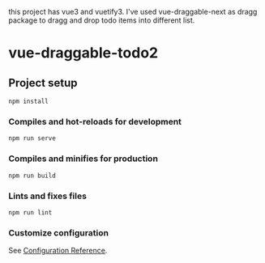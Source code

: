 this project has vue3 and vuetify3.
I've used vue-draggable-next as dragg package to dragg and drop todo items into different list.


# vue-draggable-todo2

## Project setup
```
npm install
```

### Compiles and hot-reloads for development
```
npm run serve
```

### Compiles and minifies for production
```
npm run build
```

### Lints and fixes files
```
npm run lint
```

### Customize configuration
See [Configuration Reference](https://cli.vuejs.org/config/).
